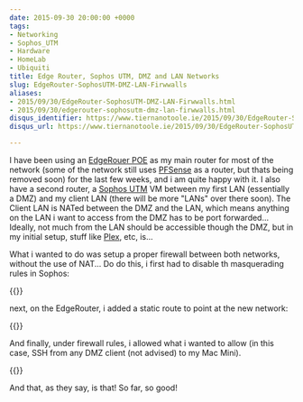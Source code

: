 ```yaml
---
date: 2015-09-30 20:00:00 +0000
tags:
- Networking
- Sophos_UTM
- Hardware
- HomeLab
- Ubiquiti
title: Edge Router, Sophos UTM, DMZ and LAN Networks
slug: EdgeRouter-SophosUTM-DMZ-LAN-Firwwalls
aliases:
- 2015/09/30/EdgeRouter-SophosUTM-DMZ-LAN-Firwwalls.html
- 2015/09/30/edgerouter-sophosutm-dmz-lan-firwwalls.html
disqus_identifier: https://www.tiernanotoole.ie/2015/09/30/EdgeRouter-SophosUTM-DMZ-LAN-Firwwalls.html
disqus_url: https://www.tiernanotoole.ie/2015/09/30/EdgeRouter-SophosUTM-DMZ-LAN-Firwwalls.html

---
```

 
 
 
 
 
 
I have been using an [EdgeRouer POE](https://www.ubnt.com/edgemax/edgerouter-poe/) as my main router for most of the network (some of the network still uses [PFSense](http://www.pfsense.org) as a router, but thats being removed soon) for the last few weeks, and i am quite happy with it. I also have a second router, a [Sophos UTM](https://www.sophos.com/en-us/products/unified-threat-management.aspx) VM between my first LAN (essentially a DMZ) and my client LAN (there will be more "LANs" over there soon). The Client LAN is NATed between the DMZ and the LAN, which means anything on the LAN i want to access from the DMZ has to be port forwarded... Ideally, not much from the LAN should be accessible though the DMZ, but in my initial setup, stuff like [Plex](http://www.plex.tv), etc, is...

What i wanted to do was setup a proper firewall between both networks, without the use of NAT... Do do this, i first had to disable th masquerading rules in Sophos:

{{<cloudinary src="/v1530620916/20150930-masquerading-off.png">}}

next, on the EdgeRouter, i added a static route to point at the new network:

{{<cloudinary src="/v1530620916/20150930-static-route.png">}}

And finally, under firewall rules, i allowed what i wanted to allow (in this case, SSH from any DMZ client (not advised) to my Mac Mini).

{{<cloudinary src="/v1530620916/20150930-firewall-rules.png">}}

And that, as they say, is that! So far, so good!